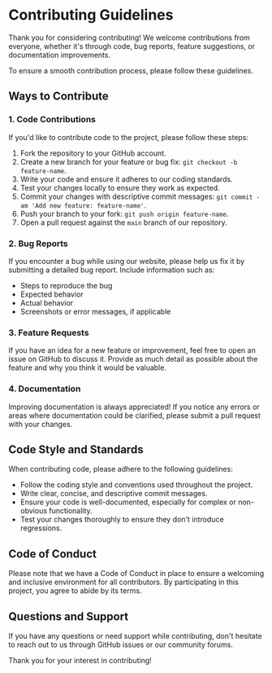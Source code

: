 # Contributing Guidelines

Thank you for considering contributing! We welcome contributions from everyone, whether it's through code, bug reports, feature suggestions, or documentation improvements.

To ensure a smooth contribution process, please follow these guidelines.

## Ways to Contribute

### 1. Code Contributions

If you'd like to contribute code to the project, please follow these steps:

1. Fork the repository to your GitHub account.
2. Create a new branch for your feature or bug fix: `git checkout -b feature-name`.
3. Write your code and ensure it adheres to our coding standards.
4. Test your changes locally to ensure they work as expected.
5. Commit your changes with descriptive commit messages: `git commit -am 'Add new feature: feature-name'`.
6. Push your branch to your fork: `git push origin feature-name`.
7. Open a pull request against the `main` branch of our repository.

### 2. Bug Reports

If you encounter a bug while using our website, please help us fix it by submitting a detailed bug report. Include information such as:

- Steps to reproduce the bug
- Expected behavior
- Actual behavior
- Screenshots or error messages, if applicable

### 3. Feature Requests

If you have an idea for a new feature or improvement, feel free to open an issue on GitHub to discuss it. Provide as much detail as possible about the feature and why you think it would be valuable.

### 4. Documentation

Improving documentation is always appreciated! If you notice any errors or areas where documentation could be clarified, please submit a pull request with your changes.

## Code Style and Standards

When contributing code, please adhere to the following guidelines:

- Follow the coding style and conventions used throughout the project.
- Write clear, concise, and descriptive commit messages.
- Ensure your code is well-documented, especially for complex or non-obvious functionality.
- Test your changes thoroughly to ensure they don't introduce regressions.

## Code of Conduct

Please note that we have a Code of Conduct in place to ensure a welcoming and inclusive environment for all contributors. By participating in this project, you agree to abide by its terms.

## Questions and Support

If you have any questions or need support while contributing, don't hesitate to reach out to us through GitHub issues or our community forums.

Thank you for your interest in contributing!
